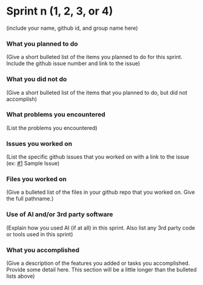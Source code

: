 # Sprint n (1, 2, 3, or 4)

(include your name, github id, and group name here)

### What you planned to do
(Give a short bulleted list of the items you planned to do for this sprint. Include the github issue number and link to the issue)

### What you did not do
(Give a short bulleted list of the items that you planned to do, but did not accomplish)

### What problems you encountered
(List the problems you encountered)

### Issues you worked on
(List the specific github issues that you worked on with a link to the issue (ex: [#1](https://github.com/utk-cs340-fall22/ClassInfo/issues/1) Sample Issue)

### Files you worked on
(Give a bulleted list of the files in your github repo that you worked on. Give the full pathname.)

### Use of AI and/or 3rd party software
(Explain how you used AI (if at all) in this sprint. Also list any 3rd party code or tools used in this sprint)

### What you accomplished
(Give a description of the features you added or tasks you accomplished. Provide some detail here. This section will be a little longer than the bulleted lists above) 

